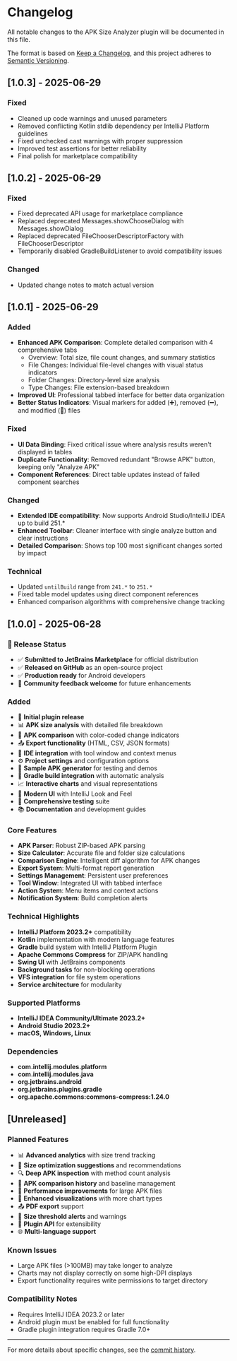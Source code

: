 # Changelog

All notable changes to the APK Size Analyzer plugin will be documented in this file.

The format is based on [Keep a Changelog](https://keepachangelog.com/en/1.0.0/),
and this project adheres to [Semantic Versioning](https://semver.org/spec/v2.0.0.html).

## [1.0.3] - 2025-06-29

### Fixed
- Cleaned up code warnings and unused parameters
- Removed conflicting Kotlin stdlib dependency per IntelliJ Platform guidelines
- Fixed unchecked cast warnings with proper suppression
- Improved test assertions for better reliability
- Final polish for marketplace compatibility

## [1.0.2] - 2025-06-29

### Fixed
- Fixed deprecated API usage for marketplace compliance
- Replaced deprecated Messages.showChooseDialog with Messages.showDialog
- Replaced deprecated FileChooserDescriptorFactory with FileChooserDescriptor
- Temporarily disabled GradleBuildListener to avoid compatibility issues

### Changed
- Updated change notes to match actual version

## [1.0.1] - 2025-06-29

### Added
- **Enhanced APK Comparison**: Complete detailed comparison with 4 comprehensive tabs
  - Overview: Total size, file count changes, and summary statistics
  - File Changes: Individual file-level changes with visual status indicators
  - Folder Changes: Directory-level size analysis
  - Type Changes: File extension-based breakdown
- **Improved UI**: Professional tabbed interface for better data organization
- **Better Status Indicators**: Visual markers for added (➕), removed (➖), and modified (📝) files

### Fixed
- **UI Data Binding**: Fixed critical issue where analysis results weren't displayed in tables
- **Duplicate Functionality**: Removed redundant "Browse APK" button, keeping only "Analyze APK"
- **Component References**: Direct table updates instead of failed component searches

### Changed
- **Extended IDE compatibility**: Now supports Android Studio/IntelliJ IDEA up to build 251.*
- **Enhanced Toolbar**: Cleaner interface with single analyze button and clear instructions
- **Detailed Comparison**: Shows top 100 most significant changes sorted by impact

### Technical
- Updated `untilBuild` range from `241.*` to `251.*`
- Fixed table model updates using direct component references
- Enhanced comparison algorithms with comprehensive change tracking

## [1.0.0] - 2025-06-28

### 🎉 Release Status
- ✅ **Submitted to JetBrains Marketplace** for official distribution
- ✅ **Released on GitHub** as an open-source project  
- ✅ **Production ready** for Android developers
- 🔄 **Community feedback welcome** for future enhancements

### Added
- 🚀 **Initial plugin release**
- 📊 **APK size analysis** with detailed file breakdown
- 🔄 **APK comparison** with color-coded change indicators
- 📤 **Export functionality** (HTML, CSV, JSON formats)
- 🔧 **IDE integration** with tool window and context menus
- ⚙️ **Project settings** and configuration options
- 🎯 **Sample APK generator** for testing and demos
- 🔔 **Gradle build integration** with automatic analysis
- 📈 **Interactive charts** and visual representations
- 🎨 **Modern UI** with IntelliJ Look and Feel
- 🧪 **Comprehensive testing** suite
- 📚 **Documentation** and development guides

### Core Features
- **APK Parser**: Robust ZIP-based APK parsing
- **Size Calculator**: Accurate file and folder size calculations
- **Comparison Engine**: Intelligent diff algorithm for APK changes
- **Export System**: Multi-format report generation
- **Settings Management**: Persistent user preferences
- **Tool Window**: Integrated UI with tabbed interface
- **Action System**: Menu items and context actions
- **Notification System**: Build completion alerts

### Technical Highlights
- **IntelliJ Platform 2023.2+** compatibility
- **Kotlin** implementation with modern language features
- **Gradle** build system with IntelliJ Platform Plugin
- **Apache Commons Compress** for ZIP/APK handling
- **Swing UI** with JetBrains components
- **Background tasks** for non-blocking operations
- **VFS integration** for file system operations
- **Service architecture** for modularity

### Supported Platforms
- **IntelliJ IDEA Community/Ultimate 2023.2+**
- **Android Studio 2023.2+**
- **macOS, Windows, Linux**

### Dependencies
- **com.intellij.modules.platform**
- **com.intellij.modules.java**
- **org.jetbrains.android**
- **org.jetbrains.plugins.gradle**
- **org.apache.commons:commons-compress:1.24.0**

## [Unreleased]

### Planned Features
- 📊 **Advanced analytics** with size trend tracking
- 🎯 **Size optimization suggestions** and recommendations
- 🔍 **Deep APK inspection** with method count analysis
- 📱 **APK comparison history** and baseline management
- 🚀 **Performance improvements** for large APK files
- 🎨 **Enhanced visualizations** with more chart types
- 📤 **PDF export** support
- 🔔 **Size threshold alerts** and warnings
- 🧩 **Plugin API** for extensibility
- 🌐 **Multi-language support**

### Known Issues
- Large APK files (>100MB) may take longer to analyze
- Charts may not display correctly on some high-DPI displays
- Export functionality requires write permissions to target directory

### Compatibility Notes
- Requires IntelliJ IDEA 2023.2 or later
- Android plugin must be enabled for full functionality
- Gradle plugin integration requires Gradle 7.0+

---

For more details about specific changes, see the [commit history](../../commits/main).
